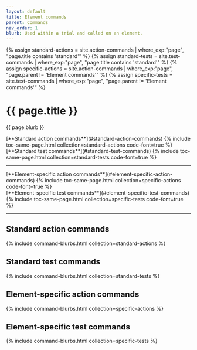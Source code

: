 ```yaml
---
layout: default
title: Element commands
parent: Commands
nav_order: 1
blurb: Used within a trial and called on an element.
---
```


<!-- VARIABLE ASSIGNMENT -->
{% assign standard-actions = site.action-commands | where_exp:"page", "page.title contains 'standard'" %}
{% assign standard-tests = site.test-commands | where_exp:"page", "page.title contains 'standard'" %}
{% assign specific-actions = site.action-commands | where_exp:"page", "page.parent != 'Element commands'" %}
{% assign specific-tests = site.test-commands | where_exp:"page", "page.parent != 'Element commands'" %}


# {{ page.title }}
{{ page.blurb }}

<!-- Standard command TOC -->
<div class="d-flex">
  <div class="pl-4 pr-2 pb-4" style="flex:1" markdown="1">
  [**Standard action commands**](#standard-action-commands)
  {% include toc-same-page.html collection=standard-actions code-font=true %}
  </div>
  
  <div class="pl-4 pr-2 pb-4" style="flex:1" markdown="1">
  [**Standard test commands**](#standard-test-commands)
  {% include toc-same-page.html collection=standard-tests code-font=true %}
  </div>
</div>

---

<!-- Element-specific command TOC -->
<div class="d-flex">
  <div class="pl-4 pr-2 pb-4" style="flex:1" markdown="1">
  [**Element-specific action commands**](#element-specific-action-commands)
  {% include toc-same-page.html collection=specific-actions code-font=true %}
  </div>
  
  <div class="pl-4 pr-2 pb-4" style="flex:1" markdown="1">
  [**Element-specific test commands**](#element-specific-test-commands) 
  {% include toc-same-page.html collection=specific-tests code-font=true %}
  </div>
</div>

---

## Standard action commands
<!-- Command blurbs -->
{% include command-blurbs.html collection=standard-actions %}

## Standard test commands
<!-- Command blurbs -->
{% include command-blurbs.html collection=standard-tests %}

## Element-specific action commands
<!-- Command blurbs -->
{% include command-blurbs.html collection=specific-actions %}

## Element-specific test commands
<!-- Command blurbs -->
{% include command-blurbs.html collection=specific-tests %}
